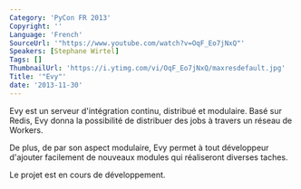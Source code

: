 ```yaml
---
Category: 'PyCon FR 2013'
Copyright: ''
Language: 'French'
SourceUrl: '"https://www.youtube.com/watch?v=OqF_Eo7jNxQ"'
Speakers: [Stephane Wirtel]
Tags: []
ThumbnailUrl: 'https://i.ytimg.com/vi/OqF_Eo7jNxQ/maxresdefault.jpg'
Title: '"Evy"'
date: '2013-11-30'
---
```

Evy est un serveur d'intégration continu, distribué et modulaire. Basé sur Redis, Evy donna la possibilité de distribuer des jobs à travers un réseau de Workers.

De plus, de par son aspect modulaire, Evy permet à tout développeur d'ajouter facilement de nouveaux modules qui réaliseront diverses taches.

Le projet est en cours de développement.